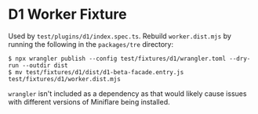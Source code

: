 # D1 Worker Fixture

Used by `test/plugins/d1/index.spec.ts`. Rebuild `worker.dist.mjs` by running
the following in the `packages/tre` directory:

```shell
$ npx wrangler publish --config test/fixtures/d1/wrangler.toml --dry-run --outdir dist
$ mv test/fixtures/d1/dist/d1-beta-facade.entry.js test/fixtures/d1/worker.dist.mjs
```

`wrangler` isn't included as a dependency as that would likely cause issues with
different versions of Miniflare being installed.
